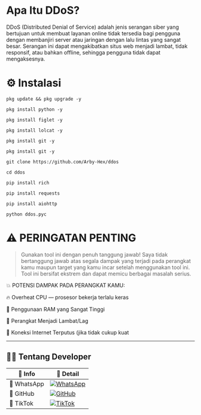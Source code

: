 # Apa Itu DDoS?
DDoS (Distributed Denial of Service) adalah jenis serangan siber yang bertujuan untuk membuat layanan online tidak tersedia bagi pengguna dengan membanjiri server atau jaringan dengan lalu lintas yang sangat besar. Serangan ini dapat mengakibatkan situs web menjadi lambat, tidak responsif, atau bahkan offline, sehingga pengguna tidak dapat mengaksesnya. 

# ⚙️ Instalasi

```
pkg update && pkg upgrade -y
```
```
pkg install python -y
```
```
pkg install figlet -y
```
```
pkg install lolcat -y
```
```
pkg install git -y
```
```
pkg install git -y
```
```
git clone https://github.com/Arby-Hex/ddos
```
```
cd ddos
```
```
pip install rich
```
```
pip install requests
```
```
pip install aiohttp
```
```
python ddos.pyc
```

# ⚠️ PERINGATAN PENTING

> Gunakan tool ini dengan penuh tanggung jawab!
Saya tidak bertanggung jawab atas segala dampak yang terjadi pada perangkat kamu maupun target yang kamu incar setelah menggunakan tool ini. Tool ini bersifat ekstrem dan dapat memicu berbagai masalah serius.

💥 POTENSI DAMPAK PADA PERANGKAT KAMU:

🔥 Overheat CPU — prosesor bekerja terlalu keras

💾 Penggunaan RAM yang Sangat Tinggi

🐢 Perangkat Menjadi Lambat/Lag

📡 Koneksi Internet Terputus (jika tidak cukup kuat

____________________________________________________

## 👨‍💻 Tentang Developer

| 🧠 Info     | 🧩 Detail                                                                 |
|------------|---------------------------------------------------------------------------|
| 👤 WhatsApp| [![WhatsApp](https://img.shields.io/badge/Arby-25D366?logo=whatsapp&logoColor=white&style=for-the-badge)](https://wa.me/6285691909415) |
| 🐙 GitHub  | [![GitHub](https://img.shields.io/badge/GitHub-000000?logo=github&logoColor=white&style=for-the-badge)](https://github.com/Arby-Hex) |
| 🎵 TikTok  | [![TikTok](https://img.shields.io/badge/TikTok-000000?logo=tiktok&logoColor=white&style=for-the-badge)](https://www.tiktok.com/@viper_exe9) |

